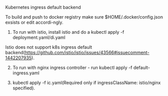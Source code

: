 Kubernetes ingress default backend


To build and push to docker registry make sure $HOME/.docker/config.json exsists or edit accordi-ngly.

1) To run with istio, install istio and do a kubectl apply -f deployment.yaml/di.yaml 

Istio does not support k8s ingress default backend(https://github.com/istio/istio/issues/43566#issuecomment-1442207935).

2) To run with nginx ingress controller - run kubectl apply -f default-ingress.yaml

3) kubectl apply -f ic.yaml(Required only if ingressClassName: istio/nginx specified).  
 

